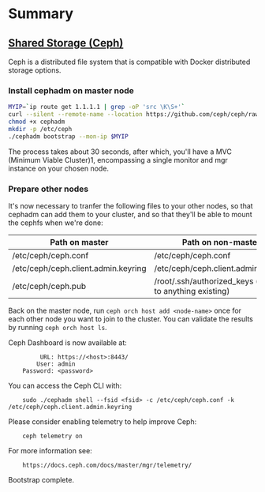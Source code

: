 # Summary

## [Shared Storage (Ceph)](https://geek-cookbook.funkypenguin.co.nz/docker-swarm/shared-storage-ceph/)

Ceph is a distributed file system that is compatible with Docker distributed storage options. 

### Install cephadm on master node

```bash
MYIP=`ip route get 1.1.1.1 | grep -oP 'src \K\S+'`
curl --silent --remote-name --location https://github.com/ceph/ceph/raw/octopus/src/cephadm/cephadm
chmod +x cephadm
mkdir -p /etc/ceph
./cephadm bootstrap --mon-ip $MYIP
```

The process takes about 30 seconds, after which, you'll have a MVC (Minimum Viable Cluster)1, encompassing a single monitor and mgr instance on your chosen node.

### Prepare other nodes
It's now necessary to tranfer the following files to your other nodes, so that cephadm can add them to your cluster, and so that they'll be able to mount the cephfs when we're done:

|Path on master	| Path on non-master |
| ---- | ---- |
| /etc/ceph/ceph.conf |	/etc/ceph/ceph.conf |
| /etc/ceph/ceph.client.admin.keyring |	/etc/ceph/ceph.client.admin.keyring |
| /etc/ceph/ceph.pub |	/root/.ssh/authorized_keys (append to anything existing) |

Back on the master node, run `ceph orch host add <node-name>` once for each other node you want to join to the cluster. You can validate the results by running `ceph orch host ls`.

Ceph Dashboard is now available at:

             URL: https://<host>:8443/
            User: admin
        Password: <password>

You can access the Ceph CLI with:

        sudo ./cephadm shell --fsid <fsid> -c /etc/ceph/ceph.conf -k /etc/ceph/ceph.client.admin.keyring
        
Please consider enabling telemetry to help improve Ceph:

        ceph telemetry on
        
For more information see:

        https://docs.ceph.com/docs/master/mgr/telemetry/
        
Bootstrap complete.